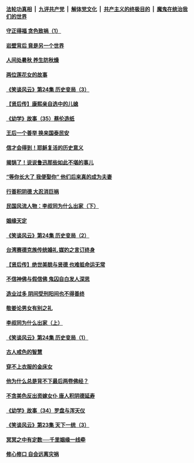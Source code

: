 ####  [法轮功真相](../../../../basic/blob/master/README.md?t=08240139) &nbsp;|&nbsp; [九评共产党](../../../../9ping.md/blob/master/README.md?t=08240139) &nbsp;|&nbsp; [解体党文化](../../../../jtdwh.md/blob/master/README.md?t=08240139)  &nbsp;|&nbsp; [共产主义的终极目的](../../../../gczydzjmd.md/blob/master/README.md?t=08240139) &nbsp;|&nbsp; [魔鬼在统治我们的世界](../../../../mgztzwmdsj.md/blob/master/README.md?t=08240139) 

#### [守正得福 贪色致祸（1）](../pages/prog647/a102649899.md?t=08240139) 

#### [岩壁背后 竟是另一个世界](../pages/prog647/a102649840.md?t=08240139) 

#### [人间处暑秋 养生防秋燥](../pages/prog647/a102649790.md?t=08240139) 

#### [两位莲花女的故事](../pages/prog647/a102649127.md?t=08240139) 

#### [《笑谈风云》第24集 历史变局（3）](../pages/prog647/a102649134.md?t=08240139) 

#### [【贤后传】康熙亲自选中的儿媳](../pages/prog647/a102648586.md?t=08240139) 

#### [《幼学》故事（35）蔡伦造纸](../pages/prog647/a102648569.md?t=08240139) 

#### [王后一个善举 换来国泰民安](../pages/prog647/a102648357.md?t=08240139) 

#### [信才会得到！耶稣复活的历史意义](../pages/prog647/a102648280.md?t=08240139) 

#### [揭锅了！说说鲁迅那些如此不堪的事儿](../pages/prog647/a102647672.md?t=08240139) 

#### [“等你长大了 我便娶你” 他们后来真的成为夫妻](../pages/prog647/a102647657.md?t=08240139) 

#### [行善积阴德 大忍消巨祸](../pages/prog647/a102647644.md?t=08240139) 

#### [民国风流人物：李叔同为什么出家（下）](../pages/prog647/a102647636.md?t=08240139) 

#### [姻缘天定](../pages/prog647/a102646895.md?t=08240139) 

#### [《笑谈风云》第24集 历史变局（2）](../pages/prog647/a102646879.md?t=08240139) 

#### [台湾赛德克族传统婚礼 媒妁之言订终身](../pages/prog647/a102646649.md?t=08240139) 

#### [【贤后传】绝世美貌与贤德 也难抵命运无常](../pages/prog647/a102646047.md?t=08240139) 

#### [不信神佛与假信佛 鬼囚自白发人深思](../pages/prog647/a102646033.md?t=08240139) 

#### [造业过多 阴间受刑阳间也不得善终](../pages/prog647/a102646010.md?t=08240139) 

#### [敬姜论男女有别之礼](../pages/prog647/a102645258.md?t=08240139) 

#### [李叔同为什么出家（上）](../pages/prog647/a102645242.md?t=08240139) 

#### [《笑谈风云》第24集 历史变局（1）](../pages/prog647/a102645211.md?t=08240139) 

#### [古人戒色的智慧](../pages/prog647/a102644639.md?t=08240139) 

#### [穿不上衣服的金床女](../pages/prog647/a102644620.md?t=08240139) 

#### [他为什么总是背不下最后两卷佛经？](../pages/prog647/a102644587.md?t=08240139) 

#### [不贪美色反出资嫁女仆 唐人积阴德延寿](../pages/prog647/a102643957.md?t=08240139) 

#### [《幼学》故事（34）罗盘与浑天仪](../pages/prog647/a102643951.md?t=08240139) 

#### [《笑谈风云》第23集 天下一统（3）](../pages/prog647/a102643937.md?t=08240139) 

#### [冥冥之中有定数──千里姻缘一线牵](../pages/prog647/a102643074.md?t=08240139) 

#### [修心修口 自会远离灾祸](../pages/prog647/a102643036.md?t=08240139) 


